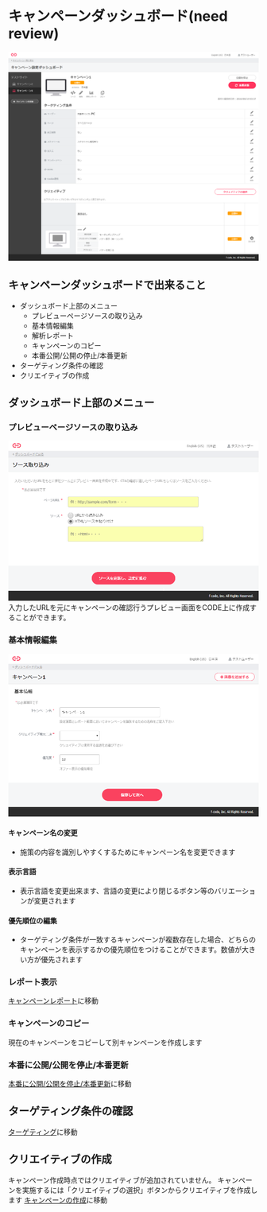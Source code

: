 # キャンペーンダッシュボード(need review)
 
![画像](/ja/images/dashboard.png)


## キャンペーンダッシュボードで出来ること

* ダッシュボード上部のメニュー
  * プレビューページソースの取り込み
  * 基本情報編集
  * 解析レポート
  * キャンペーンのコピー
  * 本番公開/公開の停止/本番更新
* ターゲティング条件の確認
* クリエイティブの作成


## ダッシュボード上部のメニュー
### プレビューページソースの取り込み
![画像](/ja/images/create-preview.png)
入力したURLを元にキャンペーンの確認行うプレビュー画面をCODE上に作成することができます。

###  基本情報編集
![画像](/ja/images/campaign-rename.png)

#### キャンペーン名の変更
* 施策の内容を識別しやすくするためにキャンペーン名を変更できます
#### 表示言語
* 表示言語を変更出来ます、言語の変更により閉じるボタン等のバリエーションが変更されます
#### 優先順位の編集
* ターゲティング条件が一致するキャンペーンが複数存在した場合、どちらのキャンペーンを表示するかの優先順位をつけることができます。数値が大きい方が優先されます

###  レポート表示
[キャンペーンレポート](./report.md)に移動

###  キャンペーンのコピー
現在のキャンペーンをコピーして別キャンペーンを作成します

###  本番に公開/公開を停止/本番更新
[本番に公開/公開を停止/本番更新](./release-stop-update.md)に移動


## ターゲティング条件の確認
[ターゲティング](./targeting.md)に移動


## クリエイティブの作成
キャンペーン作成時点ではクリエイティブが追加されていません。
キャンペーンを実施するには「クリエイティブの選択」ボタンからクリエイティブを作成します
[キャンペーンの作成](./create-new.md)に移動

